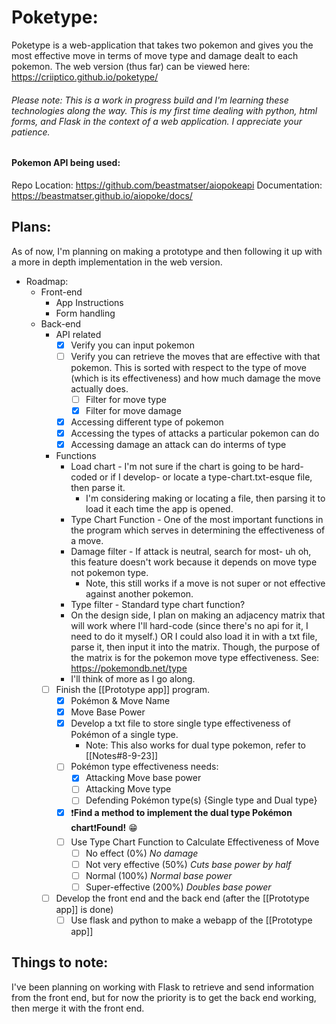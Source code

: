 
# Poketype:
Poketype is a web-application that takes two pokemon and gives you the most effective move in terms of move type and damage dealt to each pokemon.
The web version (thus far) can be viewed here: https://criiptico.github.io/poketype/

###### Please note: This is a work in progress build and I'm learning these technologies along the way. This is my first time dealing with python, html forms, and Flask in the context of a web application. I appreciate your patience.

#### Pokemon API being used:
Repo Location: https://github.com/beastmatser/aiopokeapi
Documentation: https://beastmatser.github.io/aiopoke/docs/


## Plans:
As of now, I'm planning on making a prototype and then following it up with a more in depth implementation in the web version.
- Roadmap:
    + Front-end
        - App Instructions
        - Form handling
    + Back-end 
        - API related
            + [x] Verify you can input pokemon
            - [ ] Verify you can retrieve the moves that are effective with that pokemon. This is sorted with respect to the type of move (which is its effectiveness) and how much damage the move actually does.
                - [ ] Filter for move type
                - [x] Filter for move damage
            + [x] Accessing different type of pokemon
            + [x] Accessing the types of attacks a particular pokemon can do
            + [x] Accessing damage an attack can do interms of type
        - Functions
            + Load chart - I'm not sure if the chart is going to be hard-coded or if I develop- or locate a type-chart.txt-esque file, then parse it.
                - I'm considering making or locating a file, then parsing it to load it each time the app is opened.
            + Type Chart Function - One of the most important functions in the program which serves in determining the effectiveness of a move.
            + Damage filter - If attack is neutral, search for most- uh oh, this feature doesn't work because it depends on move type not pokemon type.
                - Note, this still works if a move is not super or not effective against another pokemon.
            + Type filter - Standard type chart function?
            + On the design side, I plan on making an adjacency matrix that will work where I'll hard-code (since there's no api for it, I need to do it myself.) OR I could also load it in with a txt file, parse it, then input it into the matrix. Though, the purpose of the matrix is for the pokemon move type effectiveness. See: https://pokemondb.net/type
            + I'll think of more as I go along.
        - [ ] Finish the [[Prototype app]] program.
            - [x] Pokémon & Move Name
            - [x] Move Base Power
            - [x] Develop a txt file to store single type effectiveness of Pokémon of a single type. 
                - Note: This also works for dual type pokemon, refer to [[Notes#8-9-23]]
            - [ ] Pokémon type effectiveness needs:
                - [x] Attacking Move base power
                - [ ] Attacking Move type
                - [ ] Defending Pokémon type(s) {Single type and Dual type}
            - [x] ❗**Find a method to implement the dual type Pokémon chart**❗**Found!** 😁
            - [ ] Use Type Chart Function to Calculate Effectiveness of Move
                - [ ] No effect (0%) *No damage*
                - [ ] Not very effective (50%) *Cuts base power by half*
                - [ ] Normal (100%) *Normal base power*
                - [ ] Super-effective (200%) *Doubles base power*
        - [ ] Develop the front end and the back end (after the [[Prototype app]] is done)
            - [ ] Use flask and python to make a webapp of the [[Prototype app]]
## Things to note: 
I've been planning on working with Flask to retrieve and send information from the front end, but for now the priority is to get the back end working, then merge it with the front end.
